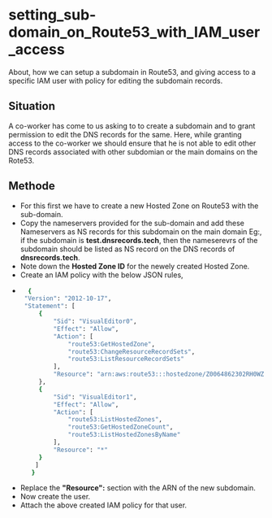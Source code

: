 # setting_sub-domain_on_Route53_with_IAM_user_access
About, how we can setup a subdomain in Route53, and giving access to a specific IAM user with policy for editing the subdomain records.

## Situation
 
A co-worker has come to us asking to to create a subdomain and to grant permission to edit the DNS records for the same.
Here, while granting access to the co-worker we should ensure that he is not able to edit other DNS records associated with other subdomian or the main domains on the Rote53.

## Methode

-  For this first we have to create a new Hosted Zone on Route53 with the sub-domain.
-  Copy the nameservers provided for the sub-domain and add these Nameservers as NS records for this subdomain on the main domain  Eg:, if the subdomain is <b>test.dnsrecords.tech</b>, then the nameserevrs of the subdomain should be listed as NS record on the DNS records of <b>dnsrecords.tech</b>.
-  Note down the <b>Hosted Zone ID</b> for the newely created Hosted Zone.
-  Create an IAM policy with the below JSON rules,
-  ```sh
     {
    "Version": "2012-10-17",
    "Statement": [
        {
            "Sid": "VisualEditor0",
            "Effect": "Allow",
            "Action": [
                "route53:GetHostedZone",
                "route53:ChangeResourceRecordSets",
                "route53:ListResourceRecordSets"
            ],
            "Resource": "arn:aws:route53:::hostedzone/Z0064862302RH0WZLAWCL"
        },
        {
            "Sid": "VisualEditor1",
            "Effect": "Allow",
            "Action": [
                "route53:ListHostedZones",
                "route53:GetHostedZoneCount",
                "route53:ListHostedZonesByName"
            ],
            "Resource": "*"
        }
       ]
      }
     ```
 - Replace the <b>"Resource":</b> section with the ARN of the new subdomain.
 - Now create the user.
 - Attach the above created IAM policy for that user.   
